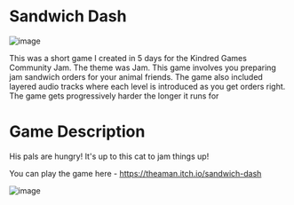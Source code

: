 # Sandwich Dash
![image](https://github.com/AmaanSH/sandwich-dash/assets/37557114/79d7d8ea-5ecf-42bc-a004-e817ddc81bcc)


This was a short game I created in 5 days for the Kindred Games Community Jam. The theme was Jam. This game involves you preparing jam sandwich orders for your animal friends.
The game also included layered audio tracks where each level is introduced as you get orders right. The game gets progressively harder the longer it runs for

# Game Description
His pals are hungry! It's up to this cat to jam things up!

You can play the game here - https://theaman.itch.io/sandwich-dash

![image](https://github.com/AmaanSH/sandwich-dash/assets/37557114/5c20494a-216f-420f-9294-e0aa2160d575)
